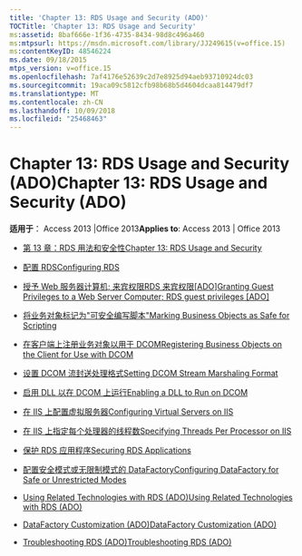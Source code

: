 ```yaml
---
title: 'Chapter 13: RDS Usage and Security (ADO)'
TOCTitle: 'Chapter 13: RDS Usage and Security'
ms:assetid: 8baf666e-1f36-4735-8434-98d8c496a460
ms:mtpsurl: https://msdn.microsoft.com/library/JJ249615(v=office.15)
ms:contentKeyID: 48546224
ms.date: 09/18/2015
mtps_version: v=office.15
ms.openlocfilehash: 7af4176e52639c2d7e8925d94aeb93710924dc03
ms.sourcegitcommit: 19aca09c5812cfb98b68b5d4604dcaa814479df7
ms.translationtype: MT
ms.contentlocale: zh-CN
ms.lasthandoff: 10/09/2018
ms.locfileid: "25468463"
---
```

# <a name="chapter-13-rds-usage-and-security-ado"></a><span data-ttu-id="75267-102">Chapter 13: RDS Usage and Security (ADO)</span><span class="sxs-lookup"><span data-stu-id="75267-102">Chapter 13: RDS Usage and Security (ADO)</span></span>


<span data-ttu-id="75267-103">**适用于**： Access 2013 |Office 2013</span><span class="sxs-lookup"><span data-stu-id="75267-103">**Applies to**: Access 2013 | Office 2013</span></span>



  - [<span data-ttu-id="75267-104">第 13 章：RDS 用法和安全性</span><span class="sxs-lookup"><span data-stu-id="75267-104">Chapter 13: RDS Usage and Security</span></span>](chapter-13-rds-usage-and-security.md)

  - [<span data-ttu-id="75267-105">配置 RDS</span><span class="sxs-lookup"><span data-stu-id="75267-105">Configuring RDS</span></span>](configuring-rds.md)

  - <span data-ttu-id="75267-106">[授予 Web 服务器计算机; 来宾权限RDS 来宾权限\[ADO\]](granting-guest-privileges-to-a-web-server-computer;-rds-guest-privileges.md)</span><span class="sxs-lookup"><span data-stu-id="75267-106">[Granting Guest Privileges to a Web Server Computer; RDS guest privileges \[ADO\]](granting-guest-privileges-to-a-web-server-computer;-rds-guest-privileges.md)</span></span>

  - [<span data-ttu-id="75267-107">将业务对象标记为"可安全编写脚本"</span><span class="sxs-lookup"><span data-stu-id="75267-107">Marking Business Objects as Safe for Scripting</span></span>](marking-business-objects-as-safe-for-scripting.md)

  - [<span data-ttu-id="75267-108">在客户端上注册业务对象以用于 DCOM</span><span class="sxs-lookup"><span data-stu-id="75267-108">Registering Business Objects on the Client for Use with DCOM</span></span>](registering-business-objects-on-the-client-for-use-with-dcom.md)

  - [<span data-ttu-id="75267-109">设置 DCOM 流封送处理格式</span><span class="sxs-lookup"><span data-stu-id="75267-109">Setting DCOM Stream Marshaling Format</span></span>](setting-dcom-stream-marshaling-format.md)

  - [<span data-ttu-id="75267-110">启用 DLL 以在 DCOM 上运行</span><span class="sxs-lookup"><span data-stu-id="75267-110">Enabling a DLL to Run on DCOM</span></span>](enabling-a-dll-to-run-on-dcom.md)

  - [<span data-ttu-id="75267-111">在 IIS 上配置虚拟服务器</span><span class="sxs-lookup"><span data-stu-id="75267-111">Configuring Virtual Servers on IIS</span></span>](configuring-virtual-servers-on-iis.md)

  - [<span data-ttu-id="75267-112">在 IIS 上指定每个处理器的线程数</span><span class="sxs-lookup"><span data-stu-id="75267-112">Specifying Threads Per Processor on IIS</span></span>](specifying-threads-per-processor-on-iis.md)

  - [<span data-ttu-id="75267-113">保护 RDS 应用程序</span><span class="sxs-lookup"><span data-stu-id="75267-113">Securing RDS Applications</span></span>](securing-rds-applications.md)

  - [<span data-ttu-id="75267-114">配置安全模式或无限制模式的 DataFactory</span><span class="sxs-lookup"><span data-stu-id="75267-114">Configuring DataFactory for Safe or Unrestricted Modes</span></span>](configuring-datafactory-for-safe-or-unrestricted-modes.md)

  - [<span data-ttu-id="75267-115">Using Related Technologies with RDS (ADO)</span><span class="sxs-lookup"><span data-stu-id="75267-115">Using Related Technologies with RDS (ADO)</span></span>](using-related-technologies-with-rds-ado.md)

  - [<span data-ttu-id="75267-116">DataFactory Customization (ADO)</span><span class="sxs-lookup"><span data-stu-id="75267-116">DataFactory Customization (ADO)</span></span>](datafactory-customization-ado.md)

  - [<span data-ttu-id="75267-117">Troubleshooting RDS (ADO)</span><span class="sxs-lookup"><span data-stu-id="75267-117">Troubleshooting RDS (ADO)</span></span>](troubleshooting-rds-ado.md)


